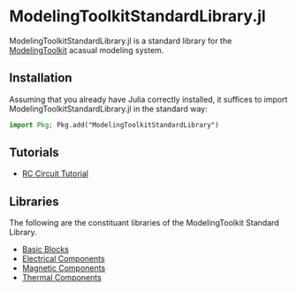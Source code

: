 # ModelingToolkitStandardLibrary.jl

ModelingToolkitStandardLibrary.jl is a standard library for the 
[ModelingToolkit](https://mtk.sciml.ai/dev/) acasual modeling system.

## Installation

Assuming that you already have Julia correctly installed, it suffices to import
ModelingToolkitStandardLibrary.jl in the standard way:

```julia
import Pkg; Pkg.add("ModelingToolkitStandardLibrary")
```

## Tutorials 

- [RC Circuit Tutorial](http://mtkstdlib.sciml.ai/dev/tutorials/rc_circuit/)

## Libraries

The following are the constituant libraries of the ModelingToolkit Standard Library.

- [Basic Blocks](http://mtkstdlib.sciml.ai/dev/API/blocks/)
- [Electrical Components](http://mtkstdlib.sciml.ai/dev/API/electrical/)
- [Magnetic Components](http://mtkstdlib.sciml.ai/dev/API/magnetic/)
- [Thermal Components](http://mtkstdlib.sciml.ai/dev/API/thermal/)
